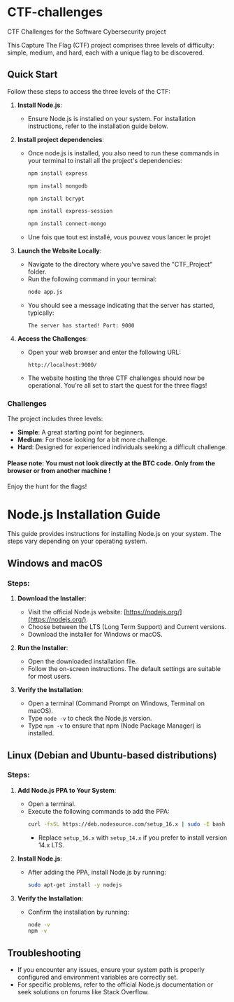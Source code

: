 # CTF-challenges
CTF Challenges for the Software Cybersecurity project

This Capture The Flag (CTF) project comprises three levels of difficulty: simple, medium, and hard, each with a unique flag to be discovered.

## Quick Start

Follow these steps to access the three levels of the CTF:

1. **Install Node.js**:
   - Ensure Node.js is installed on your system. For installation instructions, refer to the installation guide below.

2. **Install project dependencies**:
   - Once node.js is installed, you also need to run these commands in your terminal to install all the project's dependencies:
      
     ```bash
     npm install express
     ```
     ```bash
     npm install mongodb
     ```
     ```bash
     npm install bcrypt
     ```
     ```bash
     npm install express-session
     ```
     ```bash
     npm install connect-mongo
     ```
     
    - Une fois que tout est installé, vous pouvez vous lancer le projet
     
3. **Launch the Website Locally**:
   - Navigate to the directory where you've saved the "CTF_Project" folder.
   - Run the following command in your terminal:
     ```bash
     node app.js
     ```
   - You should see a message indicating that the server has started, typically:
     ```
     The server has started! Port: 9000
     ```

4. **Access the Challenges**:
   - Open your web browser and enter the following URL:
     ```
     http://localhost:9000/
     ```
   - The website hosting the three CTF challenges should now be operational. You're all set to start the quest for the three flags!

### Challenges
The project includes three levels:
- **Simple**: A great starting point for beginners.
- **Medium**: For those looking for a bit more challenge.
- **Hard**: Designed for experienced individuals seeking a difficult challenge.

#### Please note: You must not look directly at the BTC code. Only from the browser or from another machine !

Enjoy the hunt for the flags!

# Node.js Installation Guide

This guide provides instructions for installing Node.js on your system. The steps vary depending on your operating system.

## Windows and macOS

### Steps:

1. **Download the Installer**:
   - Visit the official Node.js website: [https://nodejs.org/](https://nodejs.org/).
   - Choose between the LTS (Long Term Support) and Current versions.
   - Download the installer for Windows or macOS.

2. **Run the Installer**:
   - Open the downloaded installation file.
   - Follow the on-screen instructions. The default settings are suitable for most users.

3. **Verify the Installation**:
   - Open a terminal (Command Prompt on Windows, Terminal on macOS).
   - Type `node -v` to check the Node.js version.
   - Type `npm -v` to ensure that npm (Node Package Manager) is installed.

## Linux (Debian and Ubuntu-based distributions)

### Steps:

1. **Add Node.js PPA to Your System**:
   - Open a terminal.
   - Execute the following commands to add the PPA:
     ```bash
     curl -fsSL https://deb.nodesource.com/setup_16.x | sudo -E bash -
     ```
     - Replace `setup_16.x` with `setup_14.x` if you prefer to install version 14.x LTS.

2. **Install Node.js**:
   - After adding the PPA, install Node.js by running:
     ```bash
     sudo apt-get install -y nodejs
     ```

3. **Verify the Installation**:
   - Confirm the installation by running:
     ```bash
     node -v
     npm -v
     ```

## Troubleshooting

- If you encounter any issues, ensure your system path is properly configured and environment variables are correctly set.
- For specific problems, refer to the official Node.js documentation or seek solutions on forums like Stack Overflow.
